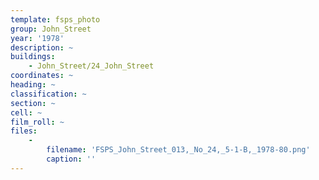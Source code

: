 ```yaml
---
template: fsps_photo
group: John_Street
year: '1978'
description: ~
buildings:
    - John_Street/24_John_Street
coordinates: ~
heading: ~
classification: ~
section: ~
cell: ~
film_roll: ~
files:
    -
        filename: 'FSPS_John_Street_013,_No_24,_5-1-B,_1978-80.png'
        caption: ''
---
```

